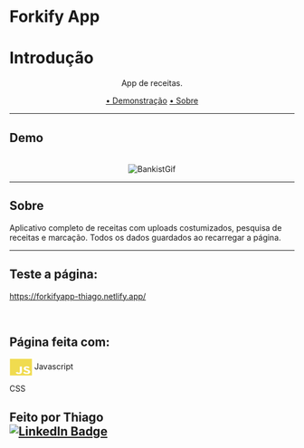 <h1 style="text-align: "center"; style="font-weight: bold;">Forkify App</h1>

<h1>Introdução</h1>
<p align="center">App de receitas.</p>
                 
<p align="center">
 <a href="#Demonstração">• Demonstração</a>
 <a href="#Sobre"> • Sobre</a>
</p><hr>

## Demo
<br>
<div style="text-align: center;">
<img alt="BankistGif" title="BankistGif" src="./github/Animação.gif" >
</div><hr>

## Sobre
<p>Aplicativo completo de receitas com uploads costumizados, pesquisa de receitas e marcação. Todos os dados guardados ao recarregar a página.<br>
</p><hr>

## Teste a página:
https://forkifyapp-thiago.netlify.app/

<br> <h2>Página feita com:</h2>

<p><span><img align="center" alt="Th-Js" height="30" width="40" src="https://raw.githubusercontent.com/devicons/devicon/master/icons/javascript/javascript-plain.svg"></span> Javascript</p>
<p>CSS</p>

## Feito por Thiago<br> [![LinkedIn Badge](https://img.shields.io/badge/-Thiago_Martins-blue?style=flat-square&logo=Linkedin&logoColor=white&link=https://www.linkedin.com/in/thiagoma/)](https://www.linkedin.com/in/thiagoma/)